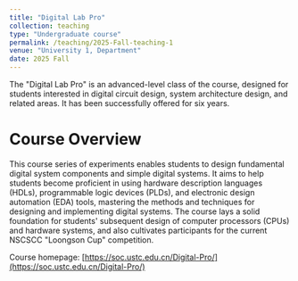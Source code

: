 ```yaml
---
title: "Digital Lab Pro"
collection: teaching
type: "Undergraduate course"
permalink: /teaching/2025-Fall-teaching-1
venue: "University 1, Department"
date: 2025 Fall
---
```


The "Digital Lab Pro" is an advanced-level class of the course, designed for students interested in digital circuit design, system architecture design, and related areas. It has been successfully offered for six years.


Course Overview
===
This course series of experiments enables students to design fundamental digital system components and simple digital systems. It aims to help students become proficient in using hardware description languages (HDLs), programmable logic devices (PLDs), and electronic design automation (EDA) tools, mastering the methods and techniques for designing and implementing digital systems. The course lays a solid foundation for students' subsequent design of computer processors (CPUs) and hardware systems, and also cultivates participants for the current NSCSCC "Loongson Cup" competition.  

Course homepage: [https://soc.ustc.edu.cn/Digital-Pro/](https://soc.ustc.edu.cn/Digital-Pro/)
